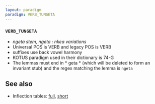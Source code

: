 ```yaml
---
layout: paradigm
paradigm: VERB_TUNGETA
---
```

### ` VERB_TUNGETA `

* _ngeta stem, ngeta : nkea variations_
* Universal POS is VERB and legacy POS is VERB
* suffixes use back vowel harmony
* KOTUS paradigm used in their dictionary is 74-G
* The lemmas must end in * geta * (which will be deleted to form an invariant stub) and the regex matching the lemma is ` ngeta `

## See also

* Inflection tables: [full](gen/T/tungeta.html), [short](gen/T/tungeta_wikt.html)

